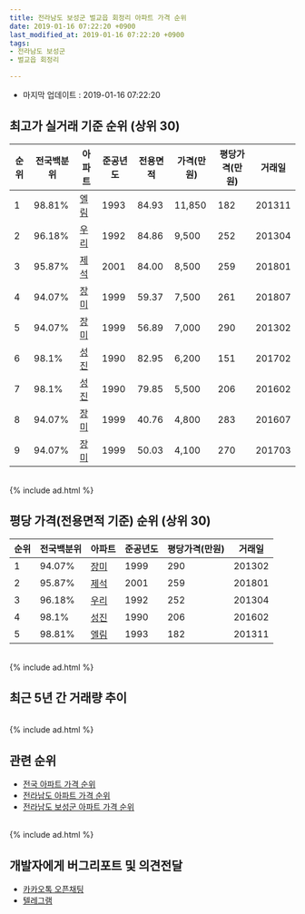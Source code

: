 ```yaml
---
title: 전라남도 보성군 벌교읍 회정리 아파트 가격 순위
date: 2019-01-16 07:22:20 +0900
last_modified_at: 2019-01-16 07:22:20 +0900
tags:
- 전라남도 보성군
- 벌교읍 회정리

---
```


* 마지막 업데이트 : 2019-01-16 07:22:20

## 최고가 실거래 기준 순위 (상위 30)


|순위|전국백분위|아파트|준공년도|전용면적|가격(만원)|평당가격(만원)|거래일|
|---|---|---|---|---|---|---|---|
|1|98.81%|[엘림](https://search.naver.com/search.naver?query=%EC%A0%84%EB%9D%BC%EB%82%A8%EB%8F%84+%EB%B3%B4%EC%84%B1%EA%B5%B0+%EB%B2%8C%EA%B5%90%EC%9D%8D+%ED%9A%8C%EC%A0%95%EB%A6%AC+%EC%97%98%EB%A6%BC)|1993|84.93|11,850|182|201311|
|2|96.18%|[우리](https://search.naver.com/search.naver?query=%EC%A0%84%EB%9D%BC%EB%82%A8%EB%8F%84+%EB%B3%B4%EC%84%B1%EA%B5%B0+%EB%B2%8C%EA%B5%90%EC%9D%8D+%ED%9A%8C%EC%A0%95%EB%A6%AC+%EC%9A%B0%EB%A6%AC)|1992|84.86|9,500|252|201304|
|3|95.87%|[제석](https://search.naver.com/search.naver?query=%EC%A0%84%EB%9D%BC%EB%82%A8%EB%8F%84+%EB%B3%B4%EC%84%B1%EA%B5%B0+%EB%B2%8C%EA%B5%90%EC%9D%8D+%ED%9A%8C%EC%A0%95%EB%A6%AC+%EC%A0%9C%EC%84%9D)|2001|84.00|8,500|259|201801|
|4|94.07%|[장미](https://search.naver.com/search.naver?query=%EC%A0%84%EB%9D%BC%EB%82%A8%EB%8F%84+%EB%B3%B4%EC%84%B1%EA%B5%B0+%EB%B2%8C%EA%B5%90%EC%9D%8D+%ED%9A%8C%EC%A0%95%EB%A6%AC+%EC%9E%A5%EB%AF%B8)|1999|59.37|7,500|261|201807|
|5|94.07%|[장미](https://search.naver.com/search.naver?query=%EC%A0%84%EB%9D%BC%EB%82%A8%EB%8F%84+%EB%B3%B4%EC%84%B1%EA%B5%B0+%EB%B2%8C%EA%B5%90%EC%9D%8D+%ED%9A%8C%EC%A0%95%EB%A6%AC+%EC%9E%A5%EB%AF%B8)|1999|56.89|7,000|290|201302|
|6|98.1%|[성진](https://search.naver.com/search.naver?query=%EC%A0%84%EB%9D%BC%EB%82%A8%EB%8F%84+%EB%B3%B4%EC%84%B1%EA%B5%B0+%EB%B2%8C%EA%B5%90%EC%9D%8D+%ED%9A%8C%EC%A0%95%EB%A6%AC+%EC%84%B1%EC%A7%84)|1990|82.95|6,200|151|201702|
|7|98.1%|[성진](https://search.naver.com/search.naver?query=%EC%A0%84%EB%9D%BC%EB%82%A8%EB%8F%84+%EB%B3%B4%EC%84%B1%EA%B5%B0+%EB%B2%8C%EA%B5%90%EC%9D%8D+%ED%9A%8C%EC%A0%95%EB%A6%AC+%EC%84%B1%EC%A7%84)|1990|79.85|5,500|206|201602|
|8|94.07%|[장미](https://search.naver.com/search.naver?query=%EC%A0%84%EB%9D%BC%EB%82%A8%EB%8F%84+%EB%B3%B4%EC%84%B1%EA%B5%B0+%EB%B2%8C%EA%B5%90%EC%9D%8D+%ED%9A%8C%EC%A0%95%EB%A6%AC+%EC%9E%A5%EB%AF%B8)|1999|40.76|4,800|283|201607|
|9|94.07%|[장미](https://search.naver.com/search.naver?query=%EC%A0%84%EB%9D%BC%EB%82%A8%EB%8F%84+%EB%B3%B4%EC%84%B1%EA%B5%B0+%EB%B2%8C%EA%B5%90%EC%9D%8D+%ED%9A%8C%EC%A0%95%EB%A6%AC+%EC%9E%A5%EB%AF%B8)|1999|50.03|4,100|270|201703|


<br>
{% include ad.html %}
<br>

## 평당 가격(전용면적 기준) 순위 (상위 30)


|순위|전국백분위|아파트|준공년도|평당가격(만원)|거래일|
|---|---|---|---|---|---|
|1|94.07%|[장미](https://search.naver.com/search.naver?query=%EC%A0%84%EB%9D%BC%EB%82%A8%EB%8F%84+%EB%B3%B4%EC%84%B1%EA%B5%B0+%EB%B2%8C%EA%B5%90%EC%9D%8D+%ED%9A%8C%EC%A0%95%EB%A6%AC+%EC%9E%A5%EB%AF%B8)|1999|290|201302|
|2|95.87%|[제석](https://search.naver.com/search.naver?query=%EC%A0%84%EB%9D%BC%EB%82%A8%EB%8F%84+%EB%B3%B4%EC%84%B1%EA%B5%B0+%EB%B2%8C%EA%B5%90%EC%9D%8D+%ED%9A%8C%EC%A0%95%EB%A6%AC+%EC%A0%9C%EC%84%9D)|2001|259|201801|
|3|96.18%|[우리](https://search.naver.com/search.naver?query=%EC%A0%84%EB%9D%BC%EB%82%A8%EB%8F%84+%EB%B3%B4%EC%84%B1%EA%B5%B0+%EB%B2%8C%EA%B5%90%EC%9D%8D+%ED%9A%8C%EC%A0%95%EB%A6%AC+%EC%9A%B0%EB%A6%AC)|1992|252|201304|
|4|98.1%|[성진](https://search.naver.com/search.naver?query=%EC%A0%84%EB%9D%BC%EB%82%A8%EB%8F%84+%EB%B3%B4%EC%84%B1%EA%B5%B0+%EB%B2%8C%EA%B5%90%EC%9D%8D+%ED%9A%8C%EC%A0%95%EB%A6%AC+%EC%84%B1%EC%A7%84)|1990|206|201602|
|5|98.81%|[엘림](https://search.naver.com/search.naver?query=%EC%A0%84%EB%9D%BC%EB%82%A8%EB%8F%84+%EB%B3%B4%EC%84%B1%EA%B5%B0+%EB%B2%8C%EA%B5%90%EC%9D%8D+%ED%9A%8C%EC%A0%95%EB%A6%AC+%EC%97%98%EB%A6%BC)|1993|182|201311|


<br>
{% include ad.html %}
<br>

## 최근 5년 간 거래량 추이


<div style="width:100%;">
    <canvas id="deal_progress" height="250"></canvas>
</div>

<script>
new Chart(document.getElementById("deal_progress"), {
    type: 'line',
    data: {
        labels: ['201401','201402','201403','201404','201405','201406','201407','201408','201409','201410','201411','201412','201501','201502','201503','201504','201505','201506','201507','201508','201509','201510','201511','201512','201601','201602','201603','201604','201605','201606','201607','201608','201609','201610','201611','201612','201701','201702','201703','201704','201705','201706','201707','201708','201709','201710','201711','201712','201801','201802','201803','201804','201805','201806','201807','201808','201809','201810','201811','201812','201901'],
        datasets: [{
            label: '실거래 수',
            pointRadius: 1,
            data: [0, 2, 3, 1, 1, 1, 3, 1, 0, 2, 1, 0, 1, 1, 1, 2, 1, 2, 3, 0, 3, 0, 2, 1, 4, 2, 1, 2, 1, 2, 3, 3, 0, 1, 1, 0, 0, 1, 6, 2, 3, 1, 1, 4, 1, 4, 1, 1, 3, 3, 2, 4, 2, 4, 3, 4, 2, 1, 0, 3, 0],
            borderColor: "rgba(255, 201, 14, 1)",
            backgroundColor: "rgba(255, 201, 14, 0.5)",
            fill: true,
        }]
    },
    options: {
        responsive: true,
        title: {
            display: true,
            text: '5년간 거래량 추이'
        },
        tooltips: {
            mode: 'index',
            intersect: false,
        },
        hover: {
            mode: 'nearest',
            intersect: true
        },
        scales: {
            xAxes: [{
                display: true,
                scaleLabel: {
                    display: true,
                    labelString: '년/월'
                }
            }],
            yAxes: [{
                display: true,
                ticks: {
                    suggestedMin: 0,
                },
                scaleLabel: {
                    display: true,
                    labelString: '실거래 수'
                }
            }]
        }
    }
});

</script>


<br>
{% include ad.html %}
<br>

## 관련 순위

- [전국 아파트 가격 순위](https://inasie.github.io/apt-ranking/전국)
- [전라남도 아파트 가격 순위](https://inasie.github.io/apt-ranking/전라남도)
- [전라남도 보성군 아파트 가격 순위](https://inasie.github.io/apt-ranking/전라남도-보성군)


<br>
{% include ad.html %}
<br>

## 개발자에게 버그리포트 및 의견전달

- [카카오톡 오픈채팅](https://open.kakao.com/o/gLJUAP4)
- [텔레그램](https://t.me/inasie)


